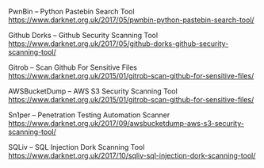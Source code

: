 PwnBin – Python Pastebin Search Tool<br>
https://www.darknet.org.uk/2017/05/pwnbin-python-pastebin-search-tool/

Github Dorks – Github Security Scanning Tool<br>
https://www.darknet.org.uk/2017/05/github-dorks-github-security-scanning-tool/

Gitrob – Scan Github For Sensitive Files<br>
https://www.darknet.org.uk/2015/01/gitrob-scan-github-for-sensitive-files/

AWSBucketDump – AWS S3 Security Scanning Tool<br>
https://www.darknet.org.uk/2015/01/gitrob-scan-github-for-sensitive-files/

Sn1per – Penetration Testing Automation Scanner<br>
https://www.darknet.org.uk/2017/09/awsbucketdump-aws-s3-security-scanning-tool/

SQLiv – SQL Injection Dork Scanning Tool<br>
https://www.darknet.org.uk/2017/10/sqliv-sql-injection-dork-scanning-tool/


